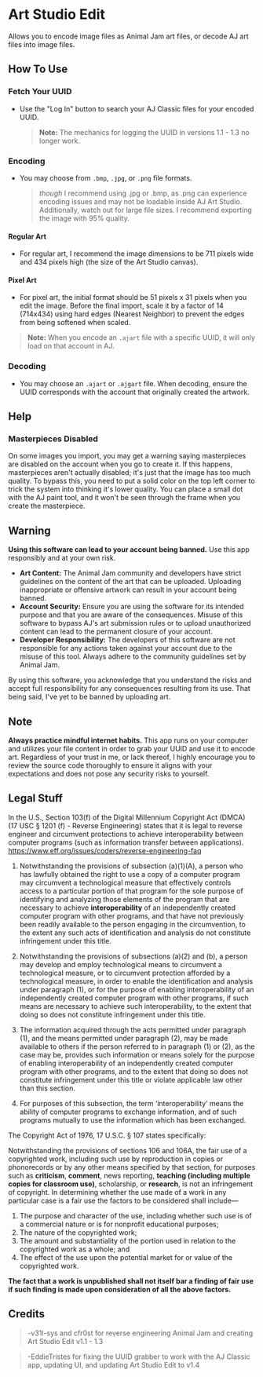 # Art Studio Edit

Allows you to encode image files as Animal Jam art files, or decode AJ art files into image files.

## How To Use

### Fetch Your UUID
- Use the "Log In" button to search your AJ Classic files for your encoded UUID.
  > **Note:** The mechanics for logging the UUID in versions 1.1 - 1.3 no longer work.

### Encoding
- You may choose from `.bmp`, `.jpg`, or `.png` file formats.
  > *though* I recommend using .jpg or .bmp, as .png can experience encoding issues and may not be loadable inside AJ Art Studio. Additionally, watch out for large file sizes. I recommend exporting the image with 95% quality.

#### Regular Art
- For regular art, I recommend the image dimensions to be 711 pixels wide and 434 pixels high (the size of the Art Studio canvas).

#### Pixel Art
- For pixel art, the initial format should be 51 pixels x 31 pixels when you edit the image. Before the final import, scale it by a factor of 14 (714x434) using hard edges (Nearest Neighbor) to prevent the edges from being softened when scaled.

 > **Note:** When you encode an `.ajart` file with a specific UUID, it will only load on that account in AJ.

### Decoding
- You may choose an `.ajart` or `.ajgart` file. When decoding, ensure the UUID corresponds with the account that originally created the artwork.

## Help

### Masterpieces Disabled

On some images you import, you may get a warning saying masterpieces are disabled on the account when you go to create it. If this happens, masterpieces aren't actually disabled; it's just that the image has too much quality. To bypass this, you need to put a solid color on the top left corner to trick the system into thinking it's lower quality. You can place a small dot with the AJ paint tool, and it won't be seen through the frame when you create the masterpiece.

## Warning

**Using this software can lead to your account being banned.** Use this app responsibly and at your own risk.

- **Art Content:** The Animal Jam community and developers have strict guidelines on the content of the art that can be uploaded. Uploading inappropriate or offensive artwork can result in your account being banned.
- **Account Security:** Ensure you are using the software for its intended purpose and that you are aware of the consequences. Misuse of this software to bypass AJ's art submission rules or to upload unauthorized content can lead to the permanent closure of your account.
- **Developer Responsibility:** The developers of this software are not responsible for any actions taken against your account due to the misuse of this tool. Always adhere to the community guidelines set by Animal Jam.

By using this software, you acknowledge that you understand the risks and accept full responsibility for any consequences resulting from its use. That being said, I've yet to be banned by uploading art.

## Note

**Always practice mindful internet habits.** This app runs on your computer and utilizes your file content in order to grab your UUID and use it to encode art. Regardless of your trust in me, or lack thereof, I highly encourage you to review the source code thoroughly to ensure it aligns with your expectations and does not pose any security risks to yourself.

## Legal Stuff
In the U.S., Section 103(f) of the Digital Millennium Copyright Act (DMCA) (17 USC § 1201 (f) - Reverse Engineering) states that it is legal to reverse engineer and circumvent protections to achieve interoperability between computer programs (such as information transfer between applications). https://www.eff.org/issues/coders/reverse-engineering-faq

1. Notwithstanding the provisions of subsection (a)(1)(A), a person who has lawfully obtained the right to use a copy of a computer program may circumvent a technological measure that effectively controls access to a particular portion of that program for the sole purpose of identifying and analyzing those elements of the program that are necessary to achieve **interoperability** of an independently created computer program with other programs, and that have not previously been readily available to the person engaging in the circumvention, to the extent any such acts of identification and analysis do not constitute infringement under this title.

2. Notwithstanding the provisions of subsections (a)(2) and (b), a person may develop and employ technological means to circumvent a technological measure, or to circumvent protection afforded by a technological measure, in order to enable the identification and analysis under paragraph (1), or for the purpose of enabling interoperability of an independently created computer program with other programs, if such means are necessary to achieve such interoperability, to the extent that doing so does not constitute infringement under this title.

3. The information acquired through the acts permitted under paragraph (1), and the means permitted under paragraph (2), may be made available to others if the person referred to in paragraph (1) or (2), as the case may be, provides such information or means solely for the purpose of enabling interoperability of an independently created computer program with other programs, and to the extent that doing so does not constitute infringement under this title or violate applicable law other than this section.

4. For purposes of this subsection, the term ‘interoperability’ means the ability of computer programs to exchange information, and of such programs mutually to use the information which has been exchanged.

The Copyright Act of 1976, 17 U.S.C. § 107 states specifically:

Notwithstanding the provisions of sections 106 and 106A, the fair use of a copyrighted work, including such use by reproduction in copies or phonorecords or by any other means specified by that section, for purposes such as **criticism**, **comment**, news reporting, **teaching (including multiple copies for classroom use)**, scholarship, or **research**, is not an infringement of copyright. In determining whether the use made of a work in any particular case is a fair use the factors to be considered shall include—

1. The purpose and character of the use, including whether such use is of a commercial nature or is for nonprofit educational purposes;
2. The nature of the copyrighted work;
3. The amount and substantiality of the portion used in relation to the copyrighted work as a whole; and
4. The effect of the use upon the potential market for or value of the copyrighted work.

**The fact that a work is unpublished shall not itself bar a finding of fair use if such finding is made upon consideration of all the above factors.**

## Credits

> -v31l-sys and cfr0st for reverse engineering Animal Jam and creating Art Studio Edit v1.1 - 1.3

> -EddieTristes for fixing the UUID grabber to work with the AJ Classic app, updating UI, and updating Art Studio Edit to v1.4
